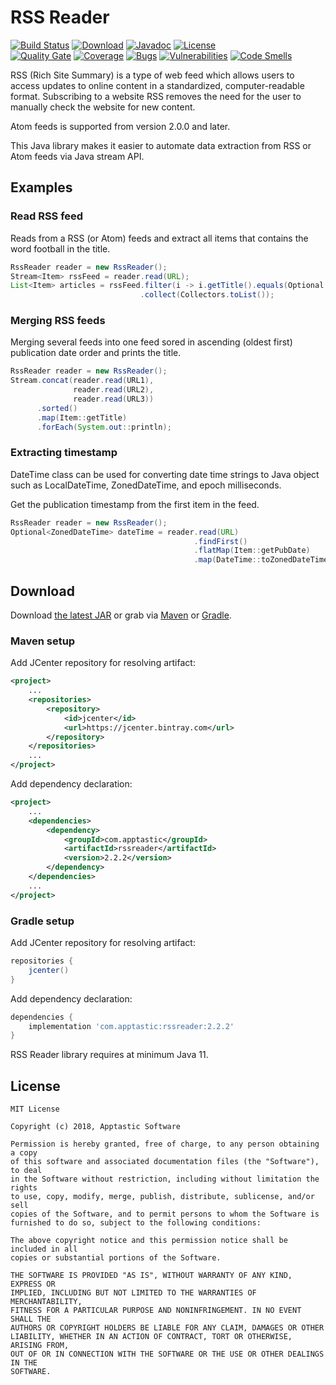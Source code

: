 RSS Reader
==========

[![Build Status](https://travis-ci.org/w3stling/rssreader.svg?branch=master)](https://travis-ci.org/w3stling/rssreader)
[![Download](https://api.bintray.com/packages/apptastic/maven-repo/rssreader/images/download.svg)](https://bintray.com/apptastic/maven-repo/rssreader/_latestVersion)
[![Javadoc](https://img.shields.io/badge/javadoc-2.2.2-blue.svg)](https://w3stling.github.io/rssreader/javadoc/2.2.2)
[![License](http://img.shields.io/:license-MIT-blue.svg?style=flat-round)](http://apptastic-software.mit-license.org)   
[![Quality Gate](https://sonarcloud.io/api/project_badges/measure?project=com.apptastic%3Arssreader&metric=alert_status)](https://sonarcloud.io/dashboard?id=com.apptastic%3Arssreader)
[![Coverage](https://sonarcloud.io/api/project_badges/measure?project=com.apptastic%3Arssreader&metric=coverage)](https://sonarcloud.io/component_measures?id=com.apptastic%3Arssreader&metric=Coverage)
[![Bugs](https://sonarcloud.io/api/project_badges/measure?project=com.apptastic%3Arssreader&metric=bugs)](https://sonarcloud.io/component_measures?id=com.apptastic%3Arssreader&metric=bugs)
[![Vulnerabilities](https://sonarcloud.io/api/project_badges/measure?project=com.apptastic%3Arssreader&metric=vulnerabilities)](https://sonarcloud.io/component_measures?id=com.apptastic%3Arssreader&metric=vulnerabilities)
[![Code Smells](https://sonarcloud.io/api/project_badges/measure?project=com.apptastic%3Arssreader&metric=code_smells)](https://sonarcloud.io/component_measures?id=com.apptastic%3Arssreader&metric=code_smells)

RSS (Rich Site Summary) is a type of web feed which allows users to access updates to online content in a
standardized, computer-readable format. Subscribing to a website RSS removes the need for the user to manually
check the website for new content.

Atom feeds is supported from version 2.0.0 and later.

This Java library makes it easier to automate data extraction from RSS or Atom feeds via Java stream API.

Examples
--------
### Read RSS feed
Reads from a RSS (or Atom) feeds and extract all items that contains the word football in the title. 
```java
RssReader reader = new RssReader();
Stream<Item> rssFeed = reader.read(URL);
List<Item> articles = rssFeed.filter(i -> i.getTitle().equals(Optional.of("football")))
                             .collect(Collectors.toList());
```

### Merging RSS feeds
Merging several feeds into one feed sored in ascending (oldest first) publication date order and prints the title.
```java
RssReader reader = new RssReader();
Stream.concat(reader.read(URL1),
              reader.read(URL2),  
              reader.read(URL3))
      .sorted()
      .map(Item::getTitle)
      .forEach(System.out::println);
```

### Extracting timestamp
DateTime class can be used for converting date time strings to Java object such as
LocalDateTime, ZonedDateTime, and epoch milliseconds.

Get the publication timestamp from the first item in the feed. 
```java
RssReader reader = new RssReader();
Optional<ZonedDateTime> dateTime = reader.read(URL)
                                         .findFirst()
                                         .flatMap(Item::getPubDate)
                                         .map(DateTime::toZonedDateTime);
```

Download
--------

Download [the latest JAR][1] or grab via [Maven][2] or [Gradle][3].

### Maven setup
Add JCenter repository for resolving artifact:
```xml
<project>
    ...
    <repositories>
        <repository>
            <id>jcenter</id>
            <url>https://jcenter.bintray.com</url>
        </repository>
    </repositories>
    ...
</project>
```

Add dependency declaration:
```xml
<project>
    ...
    <dependencies>
        <dependency>
            <groupId>com.apptastic</groupId>
            <artifactId>rssreader</artifactId>
            <version>2.2.2</version>
        </dependency>
    </dependencies>
    ...
</project>
```

### Gradle setup
Add JCenter repository for resolving artifact:
```groovy
repositories {
    jcenter()
}
```

Add dependency declaration:
```groovy
dependencies {
    implementation 'com.apptastic:rssreader:2.2.2'
}
```

RSS Reader library requires at minimum Java 11.

License
-------

    MIT License
    
    Copyright (c) 2018, Apptastic Software
    
    Permission is hereby granted, free of charge, to any person obtaining a copy
    of this software and associated documentation files (the "Software"), to deal
    in the Software without restriction, including without limitation the rights
    to use, copy, modify, merge, publish, distribute, sublicense, and/or sell
    copies of the Software, and to permit persons to whom the Software is
    furnished to do so, subject to the following conditions:
    
    The above copyright notice and this permission notice shall be included in all
    copies or substantial portions of the Software.
    
    THE SOFTWARE IS PROVIDED "AS IS", WITHOUT WARRANTY OF ANY KIND, EXPRESS OR
    IMPLIED, INCLUDING BUT NOT LIMITED TO THE WARRANTIES OF MERCHANTABILITY,
    FITNESS FOR A PARTICULAR PURPOSE AND NONINFRINGEMENT. IN NO EVENT SHALL THE
    AUTHORS OR COPYRIGHT HOLDERS BE LIABLE FOR ANY CLAIM, DAMAGES OR OTHER
    LIABILITY, WHETHER IN AN ACTION OF CONTRACT, TORT OR OTHERWISE, ARISING FROM,
    OUT OF OR IN CONNECTION WITH THE SOFTWARE OR THE USE OR OTHER DEALINGS IN THE
    SOFTWARE.


[1]: https://bintray.com/apptastic/maven-repo/rssreader/_latestVersion
[2]: https://maven.apache.org
[3]: https://gradle.org